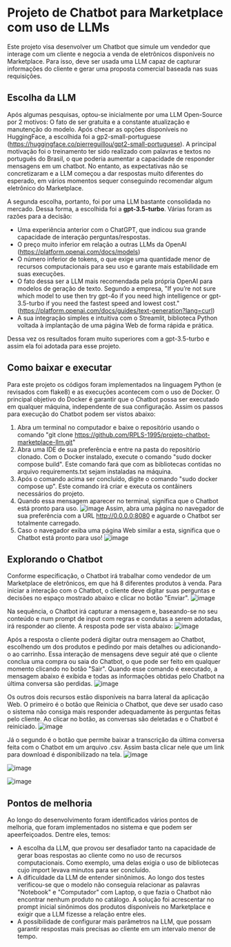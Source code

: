 # Projeto de Chatbot para Marketplace com uso de LLMs

Este projeto visa desenvolver um Chatbot que simule um vendedor que
interage com um cliente e negocia a venda de eletrônicos disponíveis no Marketplace.
Para isso, deve ser usada uma LLM capaz de capturar informações do cliente e gerar uma proposta
comercial baseada nas suas requisições.


## Escolha da LLM ##
Após algumas pesquisas, optou-se inicialmente por uma LLM Open-Source por 2 motivos: O fato de ser gratuita e
a constante atualização e manutenção do modelo. Após checar as opções disponíveis no HuggingFace, a escolhida foi
a gp2-small-portuguese (https://huggingface.co/pierreguillou/gpt2-small-portuguese). A principal motivação foi
o treinamento ter sido realizado com palavras e textos no português do Brasil, o que poderia aumentar a capacidade
de responder mensagens em um chatbot.
No entanto, as expectativas não se concretizaram e a LLM começou a dar respostas muito diferentes do esperado,
em vários momentos sequer conseguindo recomendar algum eletrônico do Marketplace.

A segunda escolha, portanto, foi por uma LLM bastante consolidada no mercado. Dessa forma, a escolhida foi a **gpt-3.5-turbo**.
Várias foram as razões para a decisão:
- Uma experiência anterior com o ChatGPT, que indicou sua grande capacidade de interação
perguntas/respostas.
- O preço muito inferior em relação a outras LLMs da OpenAI (https://platform.openai.com/docs/models)
- O número inferior de tokens, o que exige uma quantidade menor de recursos computacionais para seu uso
e garante mais estabilidade em suas execuções.
- O fato dessa ser a LLM mais recomendada pela própria OpenAI para modelos de geração de texto. Segundo a empresa,
"If you’re not sure which model to use then try gpt-4o if you need high intelligence or gpt-3.5-turbo if you need the fastest speed and lowest cost."
(https://platform.openai.com/docs/guides/text-generation?lang=curl)
- A sua integração simples e intuitiva com o Streamlit, biblioteca Python voltada à implantação de uma página Web de forma rápida e prática.

Dessa vez os resultados foram muito superiores com a gpt-3.5-turbo e assim ela foi adotada para esse projeto.

## Como baixar e executar ##
Para este projeto os códigos foram implementados na linguagem Python (e revisados com flake8) e as execuções acontecem com o uso de Docker. O principal objetivo
do Docker é garantir que o Chatbot possa ser executado em qualquer máquina, independente de sua configuração.
Assim os passos para execução do Chatbot podem ser vistos abaixo:
1. Abra um terminal no computador e baixe o repositório usando o comando "git clone https://github.com/RPLS-1995/projeto-chatbot-marketplace-llm.git"
2. Abra uma IDE de sua preferência e entre na pasta do repositório clonado. Com o Docker instalado, execute o comando "sudo docker compose build".
Este comando fará que com as bibliotecas contidas no arquivo requirements.txt sejam instaladas na máquina.
3. Após o comando acima ser concluído, digite o comando "sudo docker compose up". Este comando irá criar e executa os contâiners necessários do projeto.
4. Quando essa mensagem aparecer no terminal, significa que o Chatbot está pronto para uso. ![image](https://github.com/RPLS-1995/projeto-chatbot-marketplace-llm/assets/174524067/b3f6f93b-84e7-4eb3-a252-ff85b763264e)
Assim, abra uma página no navegador de sua preferência com a URL http://0.0.0.0:8080 e aguarde o Chatbot ser totalmente carregado.
5. Caso o navegador exiba uma página Web similar a esta, significa que o Chatbot está pronto para uso! ![image](https://github.com/RPLS-1995/projeto-chatbot-marketplace-llm/assets/174524067/94b817a1-8120-42f6-8457-caed6700fbb0)

## Explorando o Chatbot ##
Conforme especificação, o Chatbot irá trabalhar como vendedor de um Marketplace de eletrônicos, em que há 8 diferentes produtos à venda. Para iniciar a interação com o Chatbot, o cliente deve digitar suas perguntas
e decisões no espaço mostrado abaixo e clicar no botão "Enviar".
![image](https://github.com/RPLS-1995/projeto-chatbot-marketplace-llm/assets/174524067/c2bd7c60-9747-4347-a773-7459cb1be54d)

Na sequência, o Chatbot irá capturar a mensagem e, baseando-se no seu conteúdo e num prompt de input com regras e condutas a serem adotadas, irá responder ao cliente. A resposta pode ser vista abaixo:
![image](https://github.com/RPLS-1995/projeto-chatbot-marketplace-llm/assets/174524067/6c5eaf06-046c-4a4a-a964-725af10142b1)

Após a resposta o cliente poderá digitar outra mensagem ao Chatbot, escolhendo um dos produtos e pedindo por mais detalhes ou adicionando-o ao carrinho. Essa interação de mensagens deve seguir até que o cliente
conclua uma compra ou saia do Chatbot, o que pode ser feito em qualquer momento clicando no botão "Sair". Quando esse comando é executado, a mensagem abaixo é exibida e todas as informações obtidas pelo
Chatbot na última conversa são perdidas.
![image](https://github.com/RPLS-1995/projeto-chatbot-marketplace-llm/assets/174524067/f2ae0d03-e106-4ebe-be4e-23f9419fe66b)

Os outros dois recursos estão disponíveis na barra lateral da aplicação Web. O primeiro é o botão que Reinicia o Chatbot, que deve ser usado caso o sistema não consiga mais responder adequadamente
às perguntas feitas pelo cliente. Ao clicar no botão, as conversas são deletadas e o Chatbot é reiniciado.
![image](https://github.com/RPLS-1995/projeto-chatbot-marketplace-llm/assets/174524067/367ef358-6d17-4bde-8945-f1ce052a3946)

Já o segundo é o botão que permite baixar a transcrição da última conversa feita com o Chatbot em um arquivo .csv. Assim basta clicar nele que um link para download é disponibilizado na tela.
![image](https://github.com/RPLS-1995/projeto-chatbot-marketplace-llm/assets/174524067/260d0872-61e4-4a69-8750-17e22b715210)

![image](https://github.com/RPLS-1995/projeto-chatbot-marketplace-llm/assets/174524067/e3c26e0c-16bc-4bbd-b4eb-97ca8c04661e)

![image](https://github.com/RPLS-1995/projeto-chatbot-marketplace-llm/assets/174524067/2e79b9a5-f9f6-408f-8bb3-27c0d8942896)

## Pontos de melhoria ##
Ao longo do desenvolvimento foram identificados vários pontos de melhoria, que foram implementados no sistema e que podem ser apeerfeiçoados. Dentre eles, temos:
- A escolha da LLM, que provou ser desafiador tanto na capacidade de gerar boas respostas ao cliente como no uso de recursos computacionais.
Como exemplo, uma delas exigia o uso de bibliotecas cujo import levava minutos para ser concluído.
- A dificuldade da LLM de entender sinônimos. Ao longo dos testes verificou-se que o modelo não conseguia relacionar as palavras "Notebook" e "Computador" com Laptop, o que fazia o Chatbot
não encontrar nenhum produto no catálogo. A solução foi acrescentar no prompt inicial sinônimos dos produtos disponíveis no Marketplace e exigir que a LLM fizesse a relação entre eles.
- A possibilidade de configurar mais parâmetros na LLM, que possam garantir respostas mais precisas ao cliente em um intervalo menor de tempo.




